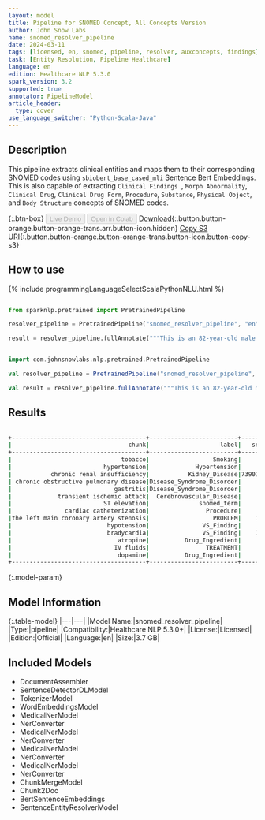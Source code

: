 ```yaml
---
layout: model
title: Pipeline for SNOMED Concept, All Concepts Version
author: John Snow Labs
name: snomed_resolver_pipeline
date: 2024-03-11
tags: [licensed, en, snomed, pipeline, resolver, auxconcepts, findings]
task: [Entity Resolution, Pipeline Healthcare]
language: en
edition: Healthcare NLP 5.3.0
spark_version: 3.2
supported: true
annotator: PipelineModel
article_header:
  type: cover
use_language_switcher: "Python-Scala-Java"
---
```


## Description

This pipeline extracts clinical entities and maps them to their corresponding SNOMED codes using `sbiobert_base_cased_mli` Sentence Bert Embeddings. This is also capable of extracting `Clinical Findings `, `Morph Abnormality`, `Clinical Drug`, `Clinical Drug Form`, `Procedure`, `Substance`, `Physical Object`, and `Body Structure` concepts of SNOMED codes.

{:.btn-box}
<button class="button button-orange" disabled>Live Demo</button>
<button class="button button-orange" disabled>Open in Colab</button>
[Download](https://s3.amazonaws.com/auxdata.johnsnowlabs.com/clinical/models/snomed_resolver_pipeline_en_5.3.0_3.2_1710190634715.zip){:.button.button-orange.button-orange-trans.arr.button-icon.hidden}
[Copy S3 URI](s3://auxdata.johnsnowlabs.com/clinical/models/snomed_resolver_pipeline_en_5.3.0_3.2_1710190634715.zip){:.button.button-orange.button-orange-trans.button-icon.button-copy-s3}

## How to use



<div class="tabs-box" markdown="1">
{% include programmingLanguageSelectScalaPythonNLU.html %}
  
```python

from sparknlp.pretrained import PretrainedPipeline

resolver_pipeline = PretrainedPipeline("snomed_resolver_pipeline", "en", "clinical/models")

result = resolver_pipeline.fullAnnotate("""This is an 82-year-old male with a history of prior tobacco use, hypertension, chronic renal insufficiency, chronic obstructive pulmonary disease, gastritis, and transient ischemic attack. He initially presented to Braintree with ST elevation and was transferred to St. Margaret’s Center. He underwent cardiac catheterization because of the left main coronary artery stenosis, which was complicated by hypotension and bradycardia. He required atropine, IV fluids, and dopamine. He was subsequently transferred to the CCU for close monitoring.""")

```
```scala

import com.johnsnowlabs.nlp.pretrained.PretrainedPipeline

val resolver_pipeline = PretrainedPipeline("snomed_resolver_pipeline", "en", "clinical/models")

val result = resolver_pipeline.fullAnnotate("""This is an 82-year-old male with a history of prior tobacco use, hypertension, chronic renal insufficiency, chronic obstructive pulmonary disease, gastritis, and transient ischemic attack. He initially presented to Braintree with ST elevation and was transferred to St. Margaret’s Center. He underwent cardiac catheterization because of the left main coronary artery stenosis, which was complicated by hypotension and bradycardia. He required atropine, IV fluids, and dopamine. He was subsequently transferred to the CCU for close monitoring.""")

```
</div>

## Results

```bash

+--------------------------------------+-------------------------+--------------+-----------------------------------------------+----------------------------------------------------------------------+----------------------------------------------------------------------+----------------------------------------------------------------------+
|                                 chunk|                    label|   snomed_code|                                     resolution|                                                             all_codes|                                                       all_resolutions|                                                        all_aux_labels|
+--------------------------------------+-------------------------+--------------+-----------------------------------------------+----------------------------------------------------------------------+----------------------------------------------------------------------+----------------------------------------------------------------------+
|                               tobacco|                  Smoking|      57264008|                                        tobacco|57264008:::102407002:::39953003:::159882006:::102408007:::722496004...|tobacco:::tobacco smoke:::tobacco - substance:::tobacco processor::...|Organism:::Substance:::Substance:::Social Context:::Substance:::Phy...|
|                          hypertension|             Hypertension|     161501007|                              h/o: hypertension|161501007:::73578008:::160357008:::268607006:::417312002:::27594400...|h/o: hypertension:::hyperdistension:::fh: hypertension:::hypertensi...|Context-dependent:::Morph Abnormality:::Context-dependent:::Observa...|
|           chronic renal insufficiency|           Kidney_Disease|73901000119107|                 history of renal insufficiency|73901000119107:::414417004:::1259460004:::472953006:::289916006:::1...|history of renal insufficiency:::history of - renal failure:::posto...|Context-dependent:::Context-dependent:::No_Concept_Class:::Context-...|
| chronic obstructive pulmonary disease|Disease_Syndrome_Disorder|     394702007|chronic obstructive pulmonary disease follow-up|394702007:::866204005:::395159008:::390891009:::702839006:::2704730...|chronic obstructive pulmonary disease follow-up:::consultation for ...|Procedure:::Procedure:::Context-dependent:::Procedure:::Location:::...|
|                             gastritis|Disease_Syndrome_Disorder|     413241009|                         suspicion of gastritis|413241009:::1163521007:::1163522000:::1204466001:::1197706007:::956...|suspicion of gastritis:::enterococcal gastritis:::enteroviral gastr...|Context-dependent:::No_Concept_Class:::No_Concept_Class:::No_Concep...|
|             transient ischemic attack|  Cerebrovascular_Disease|     473129008|            suspected transient ischemic attack|473129008:::161511000:::736288002:::1204218005:::1208871009:::55470...|suspected transient ischemic attack:::history of transient ischaemi...|Context-dependent:::Context-dependent:::Record Artifact:::No_Concep...|
|                          ST elevation|              snomed_term|     164931005|                                   st elevation|164931005:::277203001:::117144008:::255456001:::711583000:::2635600...|st elevation:::suprasellar extension:::upper parasternal region:::e...|Observable Entity:::Qualifier Value:::Body Structure:::Qualifier Va...|
|               cardiac catheterization|                Procedure|      41976001|                        cardiac catheterization|41976001:::705923009:::721968000:::467735004:::129085009:::42531500...|cardiac catheterization:::cardiac catheter:::cardiac catheterizatio...|Procedure:::Physical Object:::Record Artifact:::Physical Object:::Q...|
|the left main coronary artery stenosis|                  PROBLEM|    1255621004| distal left coronary artery main stem stenosis|1255621004:::1255569006:::1255624007:::1255265004:::1255622006:::12...|distal left coronary artery main stem stenosis:::ostial left main c...|No_Concept_Class:::No_Concept_Class:::No_Concept_Class:::No_Concept...|
|                           hypotension|               VS_Finding|     241727003|                            induced hypotension|241727003:::1182007:::266695002:::472960000:::408497003:::4382004::...|induced hypotension:::hypotensive agent:::hypothermia with hypotens...|Procedure:::Pharma/Biol Product:::Procedure:::Context-dependent:::P...|
|                           bradycardia|               VS_Finding|    1217429005|                       asymptomatic bradycardia|1217429005:::690461000119106:::65723001:::285666008:::1182007:::241...|asymptomatic bradycardia:::history of bradycardia:::decreased barom...|No_Concept_Class:::Context-dependent:::Physical Force:::Physical Fo...|
|                              atropine|          Drug_Ingredient|      73949004|                                       atropine|73949004:::105075009:::349945006:::410493009:::74237004:::50507004:...|atropine:::atropine measurement:::oral atropine:::atropinization:::...|Pharma/Biol Product:::Procedure:::Clinical Drug Form:::Procedure:::...|
|                             IV fluids|                TREATMENT|     118431008|                                       iv fluid|118431008:::82449006:::47625008:::261841005:::261842003:::9778000::...|iv fluid:::iv catheter:::iv route:::iv/c:::iv/r:::iv cmv:::intraven...|Substance:::Physical Object:::Qualifier Value:::Qualifier Value:::Q...|
|                              dopamine|          Drug_Ingredient|      59187003|                                       dopamine|59187003:::412383006:::37484001:::32779004:::412845004:::713493000:...|dopamine:::dopamine agent:::dopamine receptor:::dopamine measuremen...|Pharma/Biol Product:::Substance:::Substance:::Procedure:::Procedure...|
+--------------------------------------+-------------------------+--------------+-----------------------------------------------+----------------------------------------------------------------------+----------------------------------------------------------------------+----------------------------------------------------------------------+

```

{:.model-param}
## Model Information

{:.table-model}
|---|---|
|Model Name:|snomed_resolver_pipeline|
|Type:|pipeline|
|Compatibility:|Healthcare NLP 5.3.0+|
|License:|Licensed|
|Edition:|Official|
|Language:|en|
|Size:|3.7 GB|

## Included Models

- DocumentAssembler
- SentenceDetectorDLModel
- TokenizerModel
- WordEmbeddingsModel
- MedicalNerModel
- NerConverter
- MedicalNerModel
- NerConverter
- MedicalNerModel
- NerConverter
- MedicalNerModel
- NerConverter
- ChunkMergeModel
- Chunk2Doc
- BertSentenceEmbeddings
- SentenceEntityResolverModel
